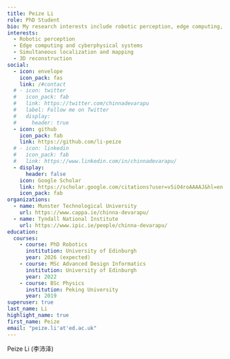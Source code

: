 ```yaml
---
title: Peize Li
role: PhD Student
bio: My research interests include robotic perception, edge computing, SLAM and 3D reconstruction.
interests:
  - Robotic perception
  - Edge computing and cyberphysical systems
  - Simultaneous localization and mapping
  - 3D reconstruction
social:
  - icon: envelope
    icon_pack: fas
    link: /#contact
  # - icon: twitter
  #   icon_pack: fab
  #   link: https://twitter.com/chinnadevarapu
  #   label: Follow me on Twitter
  #   display:
  #     header: true
  - icon: github
    icon_pack: fab
    link: https://github.com/li-peize
  # - icon: linkedin
  #   icon_pack: fab
  #   link: https://www.linkedin.com/in/chinnadevarapu/
  - display:
      header: false
    icon: Google Scholar
    link: https://scholar.google.com/citations?user=v5iO4roAAAAJ&hl=en
    icon_pack: fab
organizations:
  - name: Munster Technological University
    url: https://www.cappa.ie/chinna-devarapu/
  - name: Tyndall National Institute
    url: https://www.ipic.ie/people/chinna-devarapu/
education:
  courses:
    - course: PhD Robotics
      institution: University of Edinburgh
      year: 2026 (expected)
    - course: MSc Advanced Design Informatics
      institution: University of Edinburgh
      year: 2022
    - course: BSc Physics
      institution: Peking University
      year: 2019
superuser: true
last_name: Li
highlight_name: true
first_name: Peize
email: "peize.li'at'ed.ac.uk"
---
```


Peize Li (李沛泽)

<!-- {{< icon name="download" pack="fas" >}} Download my {{< staticref "uploads/resume.pdf" "newtab" >}}resumé{{< /staticref >}}. -->
